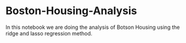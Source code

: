 # Boston-Housing-Analysis
In this notebook we are doing the analysis of Botson Housing using the ridge and lasso regression method.
